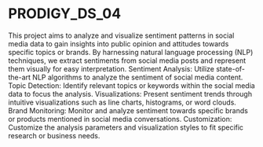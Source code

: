 # PRODIGY_DS_04
This project aims to analyze and visualize sentiment patterns in social media data to gain insights into public opinion and attitudes towards specific topics or brands. By harnessing natural language processing (NLP) techniques, we extract sentiments from social media posts and represent them visually for easy interpretation. Sentiment Analysis: Utilize state-of-the-art NLP algorithms to analyze the sentiment of social media content. Topic Detection: Identify relevant topics or keywords within the social media data to focus the analysis. Visualizations: Present sentiment trends through intuitive visualizations such as line charts, histograms, or word clouds. Brand Monitoring: Monitor and analyze sentiment towards specific brands or products mentioned in social media conversations. Customization: Customize the analysis parameters and visualization styles to fit specific research or business needs.
